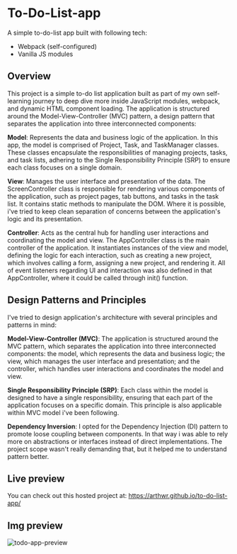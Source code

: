 # To-Do-List-app

A simple to-do-list app built with following tech:

* Webpack (self-configured)
* Vanilla JS modules


## Overview

This project is a simple to-do list application built as part of my own self-learning journey to deep dive more inside JavaScript modules, webpack, and dynamic HTML component loading. The application is structured around the Model-View-Controller (MVC) pattern, a design pattern that separates the application into three interconnected components:

**Model**:  Represents the data and business logic of the application. In this app, the model is comprised of Project, Task, and TaskManager classes. These classes encapsulate the responsibilities of managing projects, tasks, and task lists, adhering to the Single Responsibility Principle (SRP) to ensure each class focuses on a single domain.

**View**:  Manages the user interface and presentation of the data. The ScreenController class is responsible for rendering various components of the application, such as project pages, tab buttons, and tasks in the task list. It contains static methods to manipulate the DOM. Where it is possible, i've tried to keep clean separation of concerns between the application's logic and its presentation.

**Controller**:  Acts as the central hub for handling user interactions and coordinating the model and view. The AppController class is the main controller of the application. It instantiates instances of the view and model, defining the logic for each interaction, such as creating a new project, which involves calling a form, assigning a new project, and rendering it. All of event listeners regarding UI and interaction was also defined in that AppController, where it could be called through init() function. 

## Design Patterns and Principles

I've tried to design application's architecture with several principles and patterns in mind:

**Model-View-Controller (MVC)**:  The application is structured around the MVC pattern, which separates the application into three interconnected components: the model, which represents the data and business logic; the view, which manages the user interface and presentation; and the controller, which handles user interactions and coordinates the model and view.

**Single Responsibility Principle (SRP)**:  Each class within the model is designed to have a single responsibility, ensuring that each part of the application focuses on a specific domain. This principle is also applicable within MVC model i've been following.

**Dependency Inversion**:  I opted for the Dependency Injection (DI) pattern to promote loose coupling between components. In that way i was able to rely more on abstractions or interfaces instead of direct implementations. The project scope wasn't really demanding that, but it helped me to understand pattern better. 

## Live preview 
You can check out this hosted project at: https://arthwr.github.io/to-do-list-app/

## Img preview

![todo-app-preview](https://github.com/Arthwr/to-do-list-app/assets/132221421/6dd9c627-f8c3-430a-afa7-7e351d6509f1)


